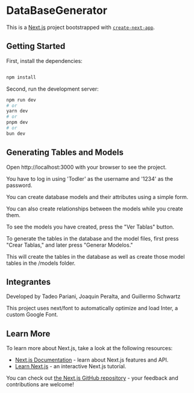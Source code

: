 # DataBaseGenerator
This is a [Next.js](https://nextjs.org/) project bootstrapped with [`create-next-app`](https://github.com/vercel/next.js/tree/canary/packages/create-next-app).

## Getting Started

First, install the dependencies:

```bash

npm install

```

Second, run the development server:

```bash
npm run dev
# or
yarn dev
# or
pnpm dev
# or
bun dev
```

## Generating Tables and Models

Open http://localhost:3000 with your browser to see the project.

You have to log in using 'Todler' as the username and '1234' as the password.

You can create database models and their attributes using a simple form.

You can also create relationships between the models while you create them.

To see the models you have created, press the "Ver Tablas" button.

To generate the tables in the database and the model files, first press "Crear Tablas," and later press "Generar Modelos."

This will create the tables in the database as well as create those model tables in the /models folder.

## Integrantes

Developed by Tadeo Pariani, Joaquin Peralta, and Guillermo Schwartz

This project uses next/font to automatically optimize and load Inter, a custom Google Font.

## Learn More

To learn more about Next.js, take a look at the following resources:

- [Next.js Documentation](https://nextjs.org/docs) - learn about Next.js features and API.
- [Learn Next.js](https://nextjs.org/learn) - an interactive Next.js tutorial.

You can check out [the Next.js GitHub repository](https://github.com/vercel/next.js/) - your feedback and contributions are welcome!
